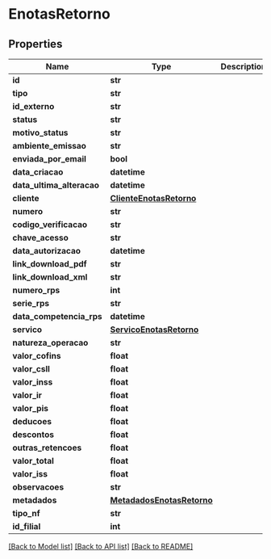 # EnotasRetorno

## Properties
Name | Type | Description | Notes
------------ | ------------- | ------------- | -------------
**id** | **str** |  | [optional] 
**tipo** | **str** |  | [optional] 
**id_externo** | **str** |  | [optional] 
**status** | **str** |  | [optional] 
**motivo_status** | **str** |  | [optional] 
**ambiente_emissao** | **str** |  | [optional] 
**enviada_por_email** | **bool** |  | [optional] 
**data_criacao** | **datetime** |  | [optional] 
**data_ultima_alteracao** | **datetime** |  | [optional] 
**cliente** | [**ClienteEnotasRetorno**](ClienteEnotasRetorno.md) |  | [optional] 
**numero** | **str** |  | [optional] 
**codigo_verificacao** | **str** |  | [optional] 
**chave_acesso** | **str** |  | [optional] 
**data_autorizacao** | **datetime** |  | [optional] 
**link_download_pdf** | **str** |  | [optional] 
**link_download_xml** | **str** |  | [optional] 
**numero_rps** | **int** |  | [optional] 
**serie_rps** | **str** |  | [optional] 
**data_competencia_rps** | **datetime** |  | [optional] 
**servico** | [**ServicoEnotasRetorno**](ServicoEnotasRetorno.md) |  | [optional] 
**natureza_operacao** | **str** |  | [optional] 
**valor_cofins** | **float** |  | [optional] 
**valor_csll** | **float** |  | [optional] 
**valor_inss** | **float** |  | [optional] 
**valor_ir** | **float** |  | [optional] 
**valor_pis** | **float** |  | [optional] 
**deducoes** | **float** |  | [optional] 
**descontos** | **float** |  | [optional] 
**outras_retencoes** | **float** |  | [optional] 
**valor_total** | **float** |  | [optional] 
**valor_iss** | **float** |  | [optional] 
**observacoes** | **str** |  | [optional] 
**metadados** | [**MetadadosEnotasRetorno**](MetadadosEnotasRetorno.md) |  | [optional] 
**tipo_nf** | **str** |  | [optional] 
**id_filial** | **int** |  | [optional] 

[[Back to Model list]](../README.md#documentation-for-models) [[Back to API list]](../README.md#documentation-for-api-endpoints) [[Back to README]](../README.md)

